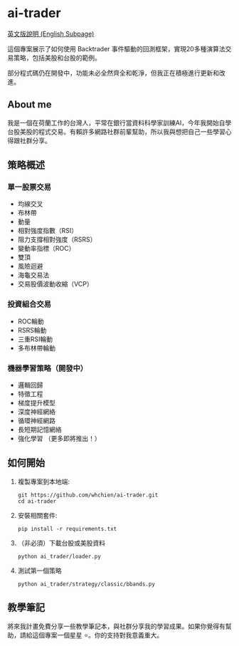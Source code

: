 # ai-trader
[英文版說明 (English Subpage)](README.md)

這個專案展示了如何使用 Backtrader 事件驅動的回測框架，實現20多種演算法交易策略，包括美股和台股的範例。

部分程式碼仍在開發中，功能未必全然齊全和乾淨，但我正在積極進行更新和改進。

## About me
我是一個在荷蘭工作的台灣人，平常在銀行當資料科學家訓練AI，今年我開始自學台股美股的程式交易。有賴許多網路社群前輩幫助，所以我與想把自己一些學習心得跟社群分享。

## 策略概述
### 單一股票交易
- 均線交叉
- 布林帶
- 動量
- 相對強度指數（RSI）
- 阻力支撐相對強度（RSRS）
- 變動率指標（ROC）
- 雙頂
- 風險迴避
- 海龜交易法
- 交易股價波動收縮（VCP）
### 投資組合交易
- ROC輪動
- RSRS輪動
- 三重RSI輪動
- 多布林帶輪動
### 機器學習策略（開發中）
- 邏輯回歸
- 特徵工程
- 梯度提升模型
- 深度神經網絡
- 循環神經網路
- 長短期記憶網絡
- 強化學習
（更多即將推出！）

## 如何開始
1. 複製專案到本地端:
    ```
    git https://github.com/whchien/ai-trader.git
    cd ai-trader
    ```
2. 安裝相關套件:
    ```
    pip install -r requirements.txt
    ```
3. （非必須）下載台股或美股資料
    ```
    python ai_trader/loader.py
    ```
4. 測試第一個策略
    ```
    python ai_trader/strategy/classic/bbands.py 
    ```

## 教學筆記
將來我計畫免費分享一些教學筆記本，與社群分享我的學習成果。如果你覺得有幫助，請給這個專案一個星星 ⭐️。你的支持對我意義重大。